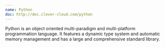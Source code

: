 ```yaml
---
name: Python
doc: http://doc.clever-cloud.com/python
---
```


Python is an object oriented multi-paradigm and multi-platform programmation language. It features a dynamic type system and automatic memory management and has a large and comprehensive standard library.